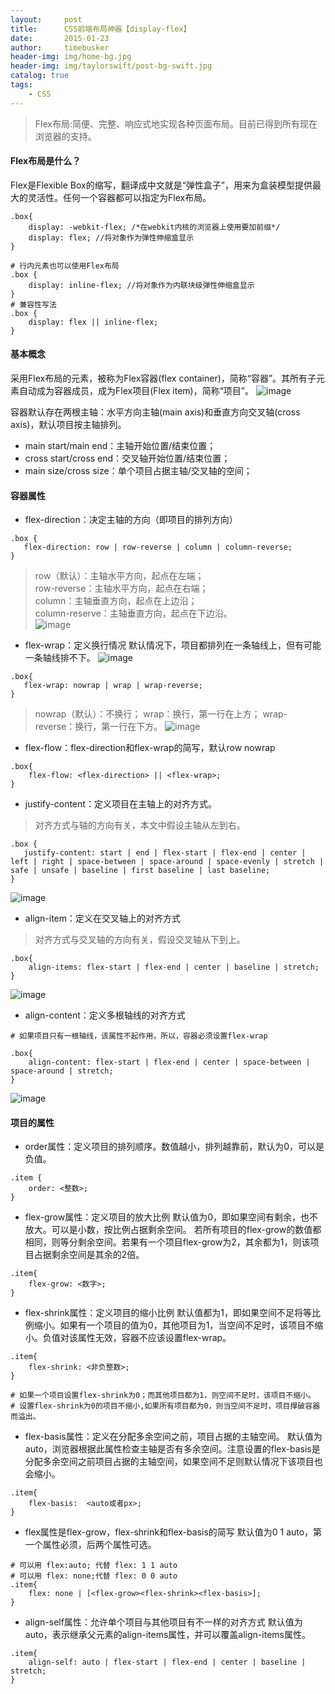 ```yaml
---
layout:     post
title:      CSS前端布局神器【display-flex】
date:       2015-01-23
author:     timebusker
header-img: img/home-bg.jpg
header-img: img/taylorswift/post-bg-swift.jpg
catalog: true
tags:
    - CSS
---
```


> Flex布局:简便、完整、响应式地实现各种页面布局。目前已得到所有现在浏览器的支持。

#### Flex布局是什么？
Flex是Flexible Box的缩写，翻译成中文就是“弹性盒子”，用来为盒装模型提供最大的灵活性。任何一个容器都可以指定为Flex布局。

```
.box{
    display: -webkit-flex; /*在webkit内核的浏览器上使用要加前缀*/
    display: flex; //将对象作为弹性伸缩盒显示
}

# 行内元素也可以使用Flex布局
.box {
    display: inline-flex; //将对象作为内联块级弹性伸缩盒显示
}
# 兼容性写法
.box {
    display: flex || inline-flex;
}
```

#### 基本概念
采用Flex布局的元素，被称为Flex容器(flex container)，简称“容器”。其所有子元素自动成为容器成员，成为Flex项目(Flex item)，简称“项目”。
![image](/img/css/flex.png)  

容器默认存在两根主轴：水平方向主轴(main axis)和垂直方向交叉轴(cross axis)，默认项目按主轴排列。
- main start/main end：主轴开始位置/结束位置；
- cross start/cross end：交叉轴开始位置/结束位置；
- main size/cross size：单个项目占据主轴/交叉轴的空间；

#### 容器属性
- flex-direction：决定主轴的方向（即项目的排列方向）

```
.box {
   flex-direction: row | row-reverse | column | column-reverse;
}
```
> row（默认）：主轴水平方向，起点在左端；    
> row-reverse：主轴水平方向，起点在右端；       
> column：主轴垂直方向，起点在上边沿；     
> column-reserve：主轴垂直方向，起点在下边沿。    
![image](/img/css/flex1.png)    

- flex-wrap：定义换行情况
默认情况下，项目都排列在一条轴线上，但有可能一条轴线排不下。
![image](/img/css/flex2.png)   

```
.box{
   flex-wrap: nowrap | wrap | wrap-reverse;
}
```

> nowrap（默认）：不换行；
> wrap：换行，第一行在上方；
> wrap-reverse：换行，第一行在下方。
![image](/img/css/flex3.png)  

- flex-flow：flex-direction和flex-wrap的简写，默认row nowrap

```
.box{
    flex-flow: <flex-direction> || <flex-wrap>;
}
```

- justify-content：定义项目在主轴上的对齐方式。
> 对齐方式与轴的方向有关，本文中假设主轴从左到右。

```
.box {
   justify-content: start | end | flex-start | flex-end | center | left | right | space-between | space-around | space-evenly | stretch | safe | unsafe | baseline | first baseline | last baseline;
}
```
![image](/img/css/flex4.png)   

- align-item：定义在交叉轴上的对齐方式

> 对齐方式与交叉轴的方向有关，假设交叉轴从下到上。

```
.box{
    align-items: flex-start | flex-end | center | baseline | stretch;
}
```
![image](/img/css/flex5.png)   

- align-content：定义多根轴线的对齐方式

```
# 如果项目只有一根轴线，该属性不起作用，所以，容器必须设置flex-wrap

.box{
    align-content: flex-start | flex-end | center | space-between | space-around | stretch;
}
```
![image](/img/css/flex6.png)    

#### 项目的属性
- order属性：定义项目的排列顺序。数值越小，排列越靠前，默认为0，可以是负值。

```
.item {
    order: <整数>;
}
```

- flex-grow属性：定义项目的放大比例
默认值为0，即如果空间有剩余，也不放大。可以是小数，按比例占据剩余空间。
若所有项目的flex-grow的数值都相同，则等分剩余空间。若果有一个项目flex-grow为2，其余都为1，则该项目占据剩余空间是其余的2倍。

```
.item{
    flex-grow: <数字>;
}
```

- flex-shrink属性：定义项目的缩小比例
默认值都为1，即如果空间不足将等比例缩小。如果有一个项目的值为0，其他项目为1，当空间不足时，该项目不缩小。负值对该属性无效，容器不应该设置flex-wrap。   

```
.item{
    flex-shrink: <非负整数>;
}

# 如果一个项目设置flex-shrink为0；而其他项目都为1，则空间不足时，该项目不缩小。
# 设置flex-shrink为0的项目不缩小,如果所有项目都为0，则当空间不足时，项目撑破容器而溢出。
```

- flex-basis属性：定义在分配多余空间之前，项目占据的主轴空间。
默认值为auto，浏览器根据此属性检查主轴是否有多余空间。注意设置的flex-basis是分配多余空间之前项目占据的主轴空间，如果空间不足则默认情况下该项目也会缩小。

```
.item{
    flex-basis:  <auto或者px>;
}
```

- flex属性是flex-grow，flex-shrink和flex-basis的简写
默认值为0 1 auto，第一个属性必须，后两个属性可选。

```
# 可以用 flex:auto; 代替 flex: 1 1 auto
# 可以用 flex: none;代替 flex: 0 0 auto
.item{
    flex: none | [<flex-grow><flex-shrink><flex-basis>];
}
```

- align-self属性：允许单个项目与其他项目有不一样的对齐方式
默认值为auto，表示继承父元素的align-items属性，并可以覆盖align-items属性。

```
.item{
    align-self: auto | flex-start | flex-end | center | baseline | stretch;
}
```
